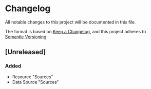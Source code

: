 # Changelog
All notable changes to this project will be documented in this file.

The format is based on [Keep a Changelog](https://keepachangelog.com/en/1.0.0/),
and this project adheres to [Semantic Versioning](https://semver.org/spec/v2.0.0.html).

## [Unreleased]
### Added
- Resource "Sources"
- Data Source "Sources"

<!-- [Unreleased]: https://github.com/betterstackhq/terraform-provider-logtail/compare/v0.1.0...HEAD -->
<!--[0.1.0]: https://github.com/betterstackhq/terraform-provider-logtail/releases/tag/v0.1.0-->
